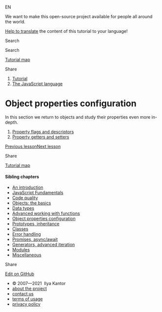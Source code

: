 EN

<!-- -->

We want to make this open-source project available for people all around the world.

[Help to translate](https://javascript.info/translate) the content of this tutorial to your language!

Search

Search

<a href="/tutorial/map" class="map"><span class="map__text">Tutorial map</span></a>

<span class="share-icons__title">Share</span><a href="https://twitter.com/share?url=https%3A%2F%2Fjavascript.info%2Fobject-properties" class="share share_tw"></a><a href="https://www.facebook.com/sharer/sharer.php?s=100&amp;p%5Burl%5D=https%3A%2F%2Fjavascript.info%2Fobject-properties" class="share share_fb"></a>

1.  <a href="/" class="breadcrumbs__link"><span class="breadcrumbs__hidden-text">Tutorial</span></a>
2.  <span id="breadcrumb-1"><a href="/js" class="breadcrumbs__link"><span>The JavaScript language</span></a></span>

# Object properties configuration

In this section we return to objects and study their properties even more in-depth.

1.  <a href="/property-descriptors" class="lessons-list__link">Property flags and descriptors</a>
2.  <a href="/property-accessors" class="lessons-list__link">Property getters and setters</a>

<a href="/arrow-functions" class="page__nav page__nav_prev"><span class="page__nav-text"><span class="page__nav-text-shortcut"></span></span><span class="page__nav-text-alternate">Previous lesson</span></a><a href="/property-descriptors" class="page__nav page__nav_next"><span class="page__nav-text"><span class="page__nav-text-shortcut"></span></span><span class="page__nav-text-alternate">Next lesson</span></a>

<span class="share-icons__title">Share</span><a href="https://twitter.com/share?url=https%3A%2F%2Fjavascript.info%2Fobject-properties" class="share share_tw"></a><a href="https://www.facebook.com/sharer/sharer.php?s=100&amp;p%5Burl%5D=https%3A%2F%2Fjavascript.info%2Fobject-properties" class="share share_fb"></a>

<a href="/tutorial/map" class="map"><span class="map__text">Tutorial map</span></a>

<a href="/tutorial/map" class="map"></a>

#### Sibling chapters

- <a href="/getting-started" class="sidebar__link">An introduction</a>
- <a href="/first-steps" class="sidebar__link">JavaScript Fundamentals</a>
- <a href="/code-quality" class="sidebar__link">Code quality</a>
- <a href="/object-basics" class="sidebar__link">Objects: the basics</a>
- <a href="/data-types" class="sidebar__link">Data types</a>
- <a href="/advanced-functions" class="sidebar__link">Advanced working with functions</a>
- <a href="/object-properties" class="sidebar__link">Object properties configuration</a>
- <a href="/prototypes" class="sidebar__link">Prototypes, inheritance</a>
- <a href="/classes" class="sidebar__link">Classes</a>
- <a href="/error-handling" class="sidebar__link">Error handling</a>
- <a href="/async" class="sidebar__link">Promises, async/await</a>
- <a href="/generators-iterators" class="sidebar__link">Generators, advanced iteration</a>
- <a href="/modules" class="sidebar__link">Modules</a>
- <a href="/js-misc" class="sidebar__link">Miscellaneous</a>

Share

<a href="https://twitter.com/share?url=https%3A%2F%2Fjavascript.info%2Fobject-properties" class="share share_tw sidebar__share"></a><a href="https://www.facebook.com/sharer/sharer.php?s=100&amp;p%5Burl%5D=https%3A%2F%2Fjavascript.info%2Fobject-properties" class="share share_fb sidebar__share"></a>

<a href="https://github.com/javascript-tutorial/en.javascript.info/blob/master/1-js/07-object-properties" class="sidebar__link">Edit on GitHub</a>

- © 2007—2021  Ilya Kantor
- <a href="/about" class="page-footer__link">about the project</a>
- <a href="/about#contact-us" class="page-footer__link">contact us</a>
- <a href="/terms" class="page-footer__link">terms of usage</a>
- <a href="/privacy" class="page-footer__link">privacy policy</a>

